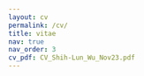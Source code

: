 ```yaml
---
layout: cv
permalink: /cv/
title: vitae
nav: true
nav_order: 3
cv_pdf: CV_Shih-Lun_Wu_Nov23.pdf
---
```

